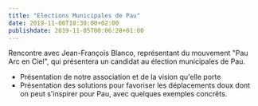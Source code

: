 ```yaml
---
title: "Elections Municipales de Pau"
date: 2019-11-06T18:30:00+02:00
publishdate: 2019-11-05T00:06:28+01:00
---
```


Rencontre avec Jean-François Blanco, représentant du mouvement "Pau Arc en Ciel",
qui présentera un candidat au élection municipales de Pau. 

* Présentation de notre association et de la vision qu'elle porte
* Présentation des solutions pour favoriser les déplacements doux dont on peut
  s'inspirer pour Pau, avec quelques exemples concrêts.